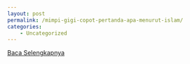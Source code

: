 ```yaml
---
layout: post
permalink: /mimpi-gigi-copot-pertanda-apa-menurut-islam/
categories:
    - Uncategorized
---
```


[Baca Selengkapnya](/03)
